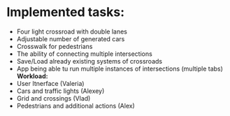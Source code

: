 # Implemented tasks:
- Four light crossroad with double lanes
- Adjustable number of generated cars
- Crosswalk for pedestrians
- The ability of connecting multiple intersections
- Save/Load already existing systems of crossroads
- App being able tu run multiple instances of intersections (multiple tabs)
**Workload:**
- User Itnerface (Valeria)
- Cars and traffic lights (Alexey)
- Grid and crossings (Vlad)
- Pedestrians and additional actions (Alex)
